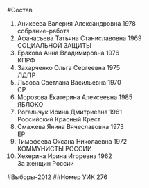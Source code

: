 #Состав
1. Аникеева Валерия Александровна 1978   
    собрание-работа
2. Афанасьева Татьяна Станиславовна 1969   
    СОЦИАЛЬНОЙ ЗАЩИТЫ
3. Еракова Анна Владимировна 1976   
    КПРФ
4. Захарченко Ольга Сергеевна 1975   
    ЛДПР
5. Львова Светлана Васильевна 1970   
    СР
6. Морозова Екатерина Алексеевна 1985   
    ЯБЛОКО
7. Рогальчук Ирина Дмитриевна 1961   
    Российский Красный Крест
8. Смажева Янина Вячеславовна 1973   
    ЕР
9. Тимофеева Оксана Николаевна 1972   
    КОММУНИСТЫ РОССИИ
10. Хехерина Ирина Игоревна 1962   
    За женщин России

#Выборы-2012
##Номер УИК
276